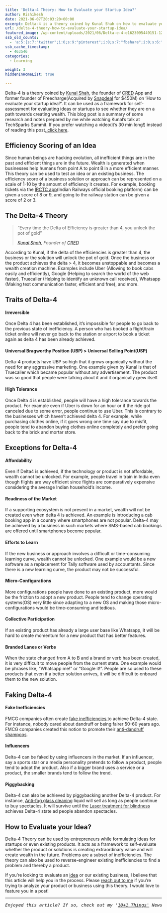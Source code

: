 ```yaml
---
title: 'Delta-4 Theory: How to Evaluate your Startup Idea?'
author: Rishikesh
date: 2021-06-07T20:03:20+00:00
excerpt: Delta-4 is a theory coined by Kunal Shah on how to evaluate your startup idea . It can be used as a framework for self-assessment for evaluating ideas
url: /delta-4-theory-how-to-evaluate-your-startup-idea/
featured_image: /wp-content/uploads/2021/06/Delta-e-4-e1623095449151-1200x891.png
ssb_old_counts:
  - 'a:5:{s:7:"twitter";i:0;s:9:"pinterest";i:0;s:7:"fbshare";i:0;s:6:"reddit";i:0;s:6:"tumblr";N;}'
ssb_cache_timestamp:
  - 463546
categories:
  - Learning

weight: 3
hiddenInHomeList: true

---
```

<p class="has-drop-cap">
  Delta-4 is a theory coined by <a href="https://www.linkedin.com/in/kunalshah1" target="_blank" rel="noreferrer noopener" title="https://www.linkedin.com/in/kunalshah1">Kunal Shah</a>, the founder of <a href="https://app.cred.club/spQx/49ddd404" target="_blank" rel="noreferrer noopener sponsored" title="https://app.cred.club/spQx/49ddd404">CRED</a> App and former founder of Freecharge(Acquired by <a href="https://blog.ipleaders.in/snapdeals-acquisition-of-freecharge/" target="_blank" rel="noreferrer noopener" title="https://blog.ipleaders.in/snapdeals-acquisition-of-freecharge/">Snapdeal</a> for $450M) on &#8216;How to evaluate your startup idea?&#8217;. It can be used as a framework for self-assessment for evaluating ideas or startups to see whether they are on a path towards creating wealth. This blog post is a summary of some research and notes prepared by me while watching Kunal&#8217;s talk at TechSparks Summit. If you prefer watching a video(it&#8217;s 30 min long!) instead of reading this post,<a href="https://www.youtube.com/watch?v=76eNxRSyOyE" target="_blank" rel="noreferrer noopener" title="https://www.youtube.com/watch?v=76eNxRSyOyE"> click here</a>.
</p>

## Efficiency Scoring of an Idea

Since human beings are hacking evolution, all inefficient things are in the past and efficient things are in the future. Wealth is generated when businesses help humans from point A to point B in a more efficient manner. This theory can be used to test an idea or an existing business. The efficiency score of a business solution or approach can be represented on a scale of 1-10 by the amount of efficiency it creates. For example, booking tickets via the <a href="https://www.irctc.co.in/nget/" target="_blank" rel="noreferrer noopener" title="https://www.irctc.co.in/nget/">IRCTC app</a>(Indian Railways official booking platform) can be given a score of 8 or 9, and going to the railway station can be given a score of 2 or 3.

## The Delta-4 Theory

<blockquote class="wp-block-quote is-style-default">
  <p>
    &#8220;Every time the Delta of Efficiency is greater than 4, you unlock the pot of gold&#8221;
  </p>
  
  <cite><a href="https://twitter.com/kunalb11?ref_src=twsrc%5Egoogle%7Ctwcamp%5Eserp%7Ctwgr%5Eauthor" target="_blank" rel="noreferrer noopener" title="https://twitter.com/kunalb11?ref_src=twsrc%5Egoogle%7Ctwcamp%5Eserp%7Ctwgr%5Eauthor">Kunal Shah</a>, Founder of <a href="https://app.cred.club/spQx/49ddd404" target="_blank" rel="noreferrer noopener sponsored" title="https://app.cred.club/spQx/49ddd404">CRED</a></cite>
</blockquote>

According to Kunal, if the delta of the efficiencies is greater than 4, the business or the solution will unlock the pot of gold. Once the business or the product achieves the delta > 4, it becomes unstoppable and becomes a wealth creation machine. Examples include Uber (Allowing to book cabs easily and efficiently), Google (Helping to search the world of the web faster), Truecaller (Helping to identify an unknown call received), Whatsapp (Making text communication faster, efficient and free), and more.

## Traits of Delta-4

#### Irreversible

Once Delta 4 has been established, it&#8217;s impossible for people to go back to the previous state of inefficiency. A person who has booked a flight/train ticket online will never go back to the station or airport to book a ticket again as delta 4 has been already achieved.

#### Universal Bragworthy Position (UBP) > Universal Selling Point(USP)

Delta-4 products have UBP so high that it grows organically without the need for any aggressive marketing. One example given by Kunal is that of Truecaller which became popular without any advertisement. The product was so good that people were talking about it and it organically grew itself.

#### High Tolerance

Once Delta 4 is established, people will have a high tolerance towards the product. For example even if Uber is down for an hour or if the ride got canceled due to some error, people continue to use Uber. This is contrary to the businesses which haven&#8217;t achieved delta 4. For example, while purchasing clothes online, if it goes wrong one time say due to misfit, people tend to abandon buying clothes online completely and prefer going back to the brick and mortar store.

## Exceptions for Delta-4

#### Affordability

Even if Delta4 is achieved, if the technology or product is not affordable, wealth cannot be unlocked. For example, people travel in train in India even though flights are way efficient since flights are comparatively expensive considering the average Indian household&#8217;s income.

#### Readiness of the Market

If a supporting ecosystem is not present in a market, wealth will not be created even when delta 4 is achieved. An example is introducing a cab booking app in a country where smartphones are not popular. Delta-4 may be achieved by a business in such markets where SMS-based cab bookings are offered until smartphones become popular.

#### Efforts to Learn

If the new business or approach involves a difficult or time-consuming learning curve, wealth cannot be unlocked. One example would be a new software as a replacement for Tally software used by accountants. Since there is a new learning curve, the product may not be successful.

#### Micro-Configurations

More configurations people have done to an existing product, more would be the friction to adopt a new product. People tend to change operating systems(OS) very little since adapting to a new OS and making those micro-configurations would be time-consuming and tedious.

#### Collective Participation

If an existing product has already a large user base like Whatsapp, it will be hard to create momentum for a new product that has better features. 

#### Branded Lanes or Verbs

When the state changed from A to B and a brand or verb has been created, it is very difficult to move people from the current state. One example would be phrases like, &#8220;Whatsapp me!&#8221; or &#8220;Google it!&#8221;. People are so used to these products that even if a better solution arrives, it will be difficult to onboard them to the new solution.

## Faking Delta-4

#### Fake Inefficiencies

FMCG companies often create <a href="https://www.business-standard.com/article/companies/fairness-cream-firms-get-innovative-with-marketing-use-synonyms-for-fair-120090201458_1.html" target="_blank" rel="noreferrer noopener" title="https://www.business-standard.com/article/companies/fairness-cream-firms-get-innovative-with-marketing-use-synonyms-for-fair-120090201458_1.html">fake inefficiencies </a>to achieve Delta-4 state. For instance, nobody cared about dandruff or being fairer 50-60 years ago. FMCG companies created this notion to promote their <a href="https://geni.us/rsh-dandruff-shampoo" target="_blank" rel="noreferrer noopener sponsored" title="https://geni.us/rsh-dandruff-shampoo">anti-dandruff shampoos</a>.

#### Influencers

Delta-4 can be faked by using influencers in the market. If an influencer, say a sports star or a media personality pretends to follow a product, people tend to adopt the product. Also if a bigger brand uses a service or a product, the smaller brands tend to follow the trend.

#### Piggybacking

Delta-4 can also be achieved by piggybacking another Delta-4 product. For instance, <a href="https://geni.us/rsh-antifog-wipes" target="_blank" rel="noreferrer noopener sponsored" title="https://geni.us/rsh-antifog-wipes">Anti-fog glass cleaning</a> liquid will sell as long as people continue to buy spectacles. It will survive until the <a href="https://www.rebuildyourvision.com/blog/lasik-eye-surgery/is-lasiks-popularity-finally-fading/" target="_blank" rel="noreferrer noopener" title="https://www.rebuildyourvision.com/blog/lasik-eye-surgery/is-lasiks-popularity-finally-fading/">Laser treatment for blindness</a> achieves Delta-4 state ad people abandon spectacles.

## How to Evaluate your Idea?

Delta-4 Theory can be used by entrepreneurs while formulating ideas for startups or even existing products. It acts as a framework to self-evaluate whether the product or solutions is creating extraordinary value and will create wealth in the future. Problems are a subset of inefficiencies. The theory can also be used to reverse-engineer existing inefficiencies to find a problem and thereby a product.

If you&#8217;re looking to evaluate an <a href="https://rishikeshs.com/idea-journal/" target="_blank" rel="noreferrer noopener" title="Idea Journal">idea</a> or our existing business, I believe that this article will help you in the process. Please [reach out to me][1] if you&#8217;re trying to analyze your product or business using this theory. I would love to feature you in a post!

<hr class="wp-block-separator is-style-dots" />

<pre class="wp-block-preformatted"><em>Enjoyed this article? If so, check out my '<a href="https://rishikesh.substack.com/" target="_blank" rel="noreferrer noopener">10+1 Things'</a> Newsletter that I send out every Saturday. It contains 11 Things I thought were worth sharing including books, interesting articles, projects, and other things I'm curious about. <a href="https://rishikesh.substack.com/archive">Click here </a>if you would like to check out the previous issues and may be subscribe &nbsp;</em></pre>

 [1]: https://rishikeshs.com/contact/ "Contact"